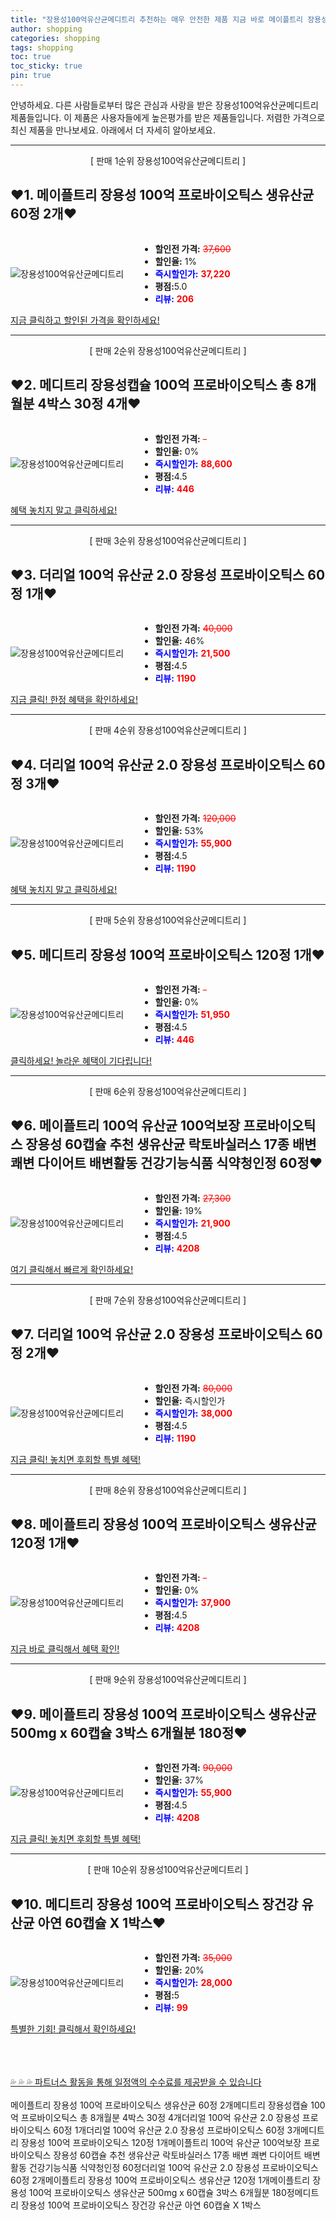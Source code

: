 ```yaml
---
title: "장용성100억유산균메디트리 추천하는 매우 안전한 제품 지금 바로 메이플트리 장용성 100억 프로바이오틱스 생유산균"
author: shopping
categories: shopping
tags: shopping
toc: true
toc_sticky: true
pin: true
---
```

안녕하세요. 다른 사람들로부터 많은 관심과 사랑을 받은 장용성100억유산균메디트리 제품들입니다. 이 제품은 사용자들에게 높은평가를 받은 제품들입니다. 저렴한 가격으로 최신 제품을 만나보세요. 아래에서 더 자세히 알아보세요.

---
<p class="toplist" style="margin: 0 auto; display: block; width: fit-content;">[ 판매 1순위 장용성100억유산균메디트리 ]</p>

<h2><strong>❤️1. 메이플트리 장용성 100억 프로바이오틱스 생유산균 60정 2개❤️</strong></h2>

<div style="display: flex; align-items: center;">
    <div style="flex: 0.4;">
        <img src="https://thumbnail6.coupangcdn.com/thumbnails/remote/230x230ex/image/retail/images/0f75a994-fe34-4494-84ac-242ae27ab0ed5602302716865912038.png" alt="장용성100억유산균메디트리" style="max-width: 100%;">
    </div>
    <div style="flex: 0.6; margin-left: 10px;">
        <ul>
            <li><strong>할인전 가격:</strong> <del style="color: red;">37,600</del></li>
            <li><strong>할인율:</strong> 1%</li>
            <li><span style='color:blue'><strong>즉시할인가:</strong></span> <span style='color:red'><strong>37,220</strong></span></li>
            <li><strong>평점:</strong>5.0</li>
            <li><span style='color:blue'><strong>리뷰:</strong></span> <span style='color:red'><strong>206</strong></span></li>
        </ul>
    </div>
</div>
<div class="center">
    <a href="https://selin100587.github.io?lptag=AF9450613&subid=githubio&pageKey=1998359809&traceid=V0-153&itemId=19573812755&vendorItemId=86681541339" class="myButton">
        지금 클릭하고 할인된 가격을 확인하세요!
    </a>
</div>


---
<p class="toplist" style="margin: 0 auto; display: block; width: fit-content;">[ 판매 2순위 장용성100억유산균메디트리 ]</p>

<h2><strong>❤️2. 메디트리 장용성캡슐 100억 프로바이오틱스 총 8개월분 4박스 30정 4개❤️</strong></h2>

<div style="display: flex; align-items: center;">
    <div style="flex: 0.4;">
        <img src="https://thumbnail6.coupangcdn.com/thumbnails/remote/230x230ex/image/vendor_inventory/d34f/99560e2f1209c8e77f7e4b97dcd521d6c9a2b7e90ad4343cfb08fe41b600.jpg" alt="장용성100억유산균메디트리" style="max-width: 100%;">
    </div>
    <div style="flex: 0.6; margin-left: 10px;">
        <ul>
            <li><strong>할인전 가격:</strong> <del style="color: red;">-</del></li>
            <li><strong>할인율:</strong> 0%</li>
            <li><span style='color:blue'><strong>즉시할인가:</strong></span> <span style='color:red'><strong>88,600</strong></span></li>
            <li><strong>평점:</strong>4.5</li>
            <li><span style='color:blue'><strong>리뷰:</strong></span> <span style='color:red'><strong>446</strong></span></li>
        </ul>
    </div>
</div>
<div class="center">
    <a href="https://selin100587.github.io?lptag=AF9450613&subid=githubio&pageKey=6919574489&traceid=V0-153&itemId=11129086156&vendorItemId=78407699311" class="myButton">
        혜택 놓치지 말고 클릭하세요!
    </a>
</div>


---
<p class="toplist" style="margin: 0 auto; display: block; width: fit-content;">[ 판매 3순위 장용성100억유산균메디트리 ]</p>

<h2><strong>❤️3. 더리얼 100억 유산균 2.0 장용성 프로바이오틱스 60정 1개❤️</strong></h2>

<div style="display: flex; align-items: center;">
    <div style="flex: 0.4;">
        <img src="https://thumbnail6.coupangcdn.com/thumbnails/remote/230x230ex/image/vendor_inventory/a631/79f8a9768614e22341e415e1d7fa61bcfe234930cc596247898ba52769e4.jpg" alt="장용성100억유산균메디트리" style="max-width: 100%;">
    </div>
    <div style="flex: 0.6; margin-left: 10px;">
        <ul>
            <li><strong>할인전 가격:</strong> <del style="color: red;">40,000</del></li>
            <li><strong>할인율:</strong> 46%</li>
            <li><span style='color:blue'><strong>즉시할인가:</strong></span> <span style='color:red'><strong>21,500</strong></span></li>
            <li><strong>평점:</strong>4.5</li>
            <li><span style='color:blue'><strong>리뷰:</strong></span> <span style='color:red'><strong>1190</strong></span></li>
        </ul>
    </div>
</div>
<div class="center">
    <a href="https://selin100587.github.io?lptag=AF9450613&subid=githubio&pageKey=324125797&traceid=V0-153&itemId=1037806703&vendorItemId=88307575591" class="myButton">
        지금 클릭! 한정 혜택을 확인하세요!
    </a>
</div>


---
<p class="toplist" style="margin: 0 auto; display: block; width: fit-content;">[ 판매 4순위 장용성100억유산균메디트리 ]</p>

<h2><strong>❤️4. 더리얼 100억 유산균 2.0 장용성 프로바이오틱스 60정 3개❤️</strong></h2>

<div style="display: flex; align-items: center;">
    <div style="flex: 0.4;">
        <img src="https://thumbnail8.coupangcdn.com/thumbnails/remote/230x230ex/image/vendor_inventory/eca4/1b0ac95d5ac9540d0e1fb1088a0e682a73e03d54218f11cb6811a57ce1c0.jpg" alt="장용성100억유산균메디트리" style="max-width: 100%;">
    </div>
    <div style="flex: 0.6; margin-left: 10px;">
        <ul>
            <li><strong>할인전 가격:</strong> <del style="color: red;">120,000</del></li>
            <li><strong>할인율:</strong> 53%</li>
            <li><span style='color:blue'><strong>즉시할인가:</strong></span> <span style='color:red'><strong>55,900</strong></span></li>
            <li><strong>평점:</strong>4.5</li>
            <li><span style='color:blue'><strong>리뷰:</strong></span> <span style='color:red'><strong>1190</strong></span></li>
        </ul>
    </div>
</div>
<div class="center">
    <a href="https://selin100587.github.io?lptag=AF9450613&subid=githubio&pageKey=324125797&traceid=V0-153&itemId=843980206&vendorItemId=88307776268" class="myButton">
        혜택 놓치지 말고 클릭하세요!
    </a>
</div>


---
<p class="toplist" style="margin: 0 auto; display: block; width: fit-content;">[ 판매 5순위 장용성100억유산균메디트리 ]</p>

<h2><strong>❤️5. 메디트리 장용성 100억 프로바이오틱스 120정 1개❤️</strong></h2>

<div style="display: flex; align-items: center;">
    <div style="flex: 0.4;">
        <img src="https://thumbnail8.coupangcdn.com/thumbnails/remote/230x230ex/image/vendor_inventory/43a3/12a114abe311b19d68f0f34dd1090554cb996f452d1e78b072cbc3a8d8cb.jpg" alt="장용성100억유산균메디트리" style="max-width: 100%;">
    </div>
    <div style="flex: 0.6; margin-left: 10px;">
        <ul>
            <li><strong>할인전 가격:</strong> <del style="color: red;">-</del></li>
            <li><strong>할인율:</strong> 0%</li>
            <li><span style='color:blue'><strong>즉시할인가:</strong></span> <span style='color:red'><strong>51,950</strong></span></li>
            <li><strong>평점:</strong>4.5</li>
            <li><span style='color:blue'><strong>리뷰:</strong></span> <span style='color:red'><strong>446</strong></span></li>
        </ul>
    </div>
</div>
<div class="center">
    <a href="https://selin100587.github.io?lptag=AF9450613&subid=githubio&pageKey=6919574489&traceid=V0-153&itemId=23664428709&vendorItemId=90689691793" class="myButton">
        클릭하세요! 놀라운 혜택이 기다립니다!
    </a>
</div>


---
<p class="toplist" style="margin: 0 auto; display: block; width: fit-content;">[ 판매 6순위 장용성100억유산균메디트리 ]</p>

<h2><strong>❤️6. 메이플트리 100억 유산균 100억보장 프로바이오틱스 장용성 60캡슐 추천 생유산균 락토바실러스 17종 배변 쾌변 다이어트 배변활동 건강기능식품 식약청인정 60정❤️</strong></h2>

<div style="display: flex; align-items: center;">
    <div style="flex: 0.4;">
        <img src="https://thumbnail7.coupangcdn.com/thumbnails/remote/230x230ex/image/vendor_inventory/be33/612c13adc225eae4b7260dee58091a90aee9d6cd739849d9d29626a1e1ba.jpg" alt="장용성100억유산균메디트리" style="max-width: 100%;">
    </div>
    <div style="flex: 0.6; margin-left: 10px;">
        <ul>
            <li><strong>할인전 가격:</strong> <del style="color: red;">27,300</del></li>
            <li><strong>할인율:</strong> 19%</li>
            <li><span style='color:blue'><strong>즉시할인가:</strong></span> <span style='color:red'><strong>21,900</strong></span></li>
            <li><strong>평점:</strong>4.5</li>
            <li><span style='color:blue'><strong>리뷰:</strong></span> <span style='color:red'><strong>4208</strong></span></li>
        </ul>
    </div>
</div>
<div class="center">
    <a href="https://selin100587.github.io?lptag=AF9450613&subid=githubio&pageKey=7198866774&traceid=V0-153&itemId=22299105520&vendorItemId=90622031346" class="myButton">
        여기 클릭해서 빠르게 확인하세요!
    </a>
</div>


---
<p class="toplist" style="margin: 0 auto; display: block; width: fit-content;">[ 판매 7순위 장용성100억유산균메디트리 ]</p>

<h2><strong>❤️7. 더리얼 100억 유산균 2.0 장용성 프로바이오틱스 60정 2개❤️</strong></h2>

<div style="display: flex; align-items: center;">
    <div style="flex: 0.4;">
        <img src="https://thumbnail9.coupangcdn.com/thumbnails/remote/230x230ex/image/vendor_inventory/9ba3/d748f828a3d8b1b528b20e5508c7a9e4abacc632e636df50fc6de22767f7.jpg" alt="장용성100억유산균메디트리" style="max-width: 100%;">
    </div>
    <div style="flex: 0.6; margin-left: 10px;">
        <ul>
            <li><strong>할인전 가격:</strong> <del style="color: red;">80,000</del></li>
            <li><strong>할인율:</strong> 즉시할인가</li>
            <li><span style='color:blue'><strong>즉시할인가:</strong></span> <span style='color:red'><strong>38,000</strong></span></li>
            <li><strong>평점:</strong>4.5</li>
            <li><span style='color:blue'><strong>리뷰:</strong></span> <span style='color:red'><strong>1190</strong></span></li>
        </ul>
    </div>
</div>
<div class="center">
    <a href="https://selin100587.github.io?lptag=AF9450613&subid=githubio&pageKey=324125797&traceid=V0-153&itemId=2853399729&vendorItemId=88308124883" class="myButton">
        지금 클릭! 놓치면 후회할 특별 혜택!
    </a>
</div>


---
<p class="toplist" style="margin: 0 auto; display: block; width: fit-content;">[ 판매 8순위 장용성100억유산균메디트리 ]</p>

<h2><strong>❤️8. 메이플트리 장용성 100억 프로바이오틱스 생유산균 120정 1개❤️</strong></h2>

<div style="display: flex; align-items: center;">
    <div style="flex: 0.4;">
        <img src="https://thumbnail10.coupangcdn.com/thumbnails/remote/230x230ex/image/vendor_inventory/bbe9/a6b19ee6923e3f79cafbff13f842f7a47be9c39679c29200388580101dd0.png" alt="장용성100억유산균메디트리" style="max-width: 100%;">
    </div>
    <div style="flex: 0.6; margin-left: 10px;">
        <ul>
            <li><strong>할인전 가격:</strong> <del style="color: red;">-</del></li>
            <li><strong>할인율:</strong> 0%</li>
            <li><span style='color:blue'><strong>즉시할인가:</strong></span> <span style='color:red'><strong>37,900</strong></span></li>
            <li><strong>평점:</strong>4.5</li>
            <li><span style='color:blue'><strong>리뷰:</strong></span> <span style='color:red'><strong>4208</strong></span></li>
        </ul>
    </div>
</div>
<div class="center">
    <a href="https://selin100587.github.io?lptag=AF9450613&subid=githubio&pageKey=7198866774&traceid=V0-153&itemId=23142353914&vendorItemId=90712264167" class="myButton">
        지금 바로 클릭해서 혜택 확인!
    </a>
</div>


---
<p class="toplist" style="margin: 0 auto; display: block; width: fit-content;">[ 판매 9순위 장용성100억유산균메디트리 ]</p>

<h2><strong>❤️9. 메이플트리 장용성 100억 프로바이오틱스 생유산균 500mg x 60캡슐 3박스 6개월분 180정❤️</strong></h2>

<div style="display: flex; align-items: center;">
    <div style="flex: 0.4;">
        <img src="https://thumbnail7.coupangcdn.com/thumbnails/remote/230x230ex/image/vendor_inventory/8ce6/41d78f957a3e575f599e4d7b330503048a863b33d227f13e9a764a1a8610.jpg" alt="장용성100억유산균메디트리" style="max-width: 100%;">
    </div>
    <div style="flex: 0.6; margin-left: 10px;">
        <ul>
            <li><strong>할인전 가격:</strong> <del style="color: red;">90,000</del></li>
            <li><strong>할인율:</strong> 37%</li>
            <li><span style='color:blue'><strong>즉시할인가:</strong></span> <span style='color:red'><strong>55,900</strong></span></li>
            <li><strong>평점:</strong>4.5</li>
            <li><span style='color:blue'><strong>리뷰:</strong></span> <span style='color:red'><strong>4208</strong></span></li>
        </ul>
    </div>
</div>
<div class="center">
    <a href="https://selin100587.github.io?lptag=AF9450613&subid=githubio&pageKey=7198866774&traceid=V0-153&itemId=20315481644&vendorItemId=87933134918" class="myButton">
        지금 클릭! 놓치면 후회할 특별 혜택!
    </a>
</div>


---
<p class="toplist" style="margin: 0 auto; display: block; width: fit-content;">[ 판매 10순위 장용성100억유산균메디트리 ]</p>

<h2><strong>❤️10. 메디트리 장용성 100억 프로바이오틱스 장건강 유산균 아연 60캡슐 X 1박스❤️</strong></h2>

<div style="display: flex; align-items: center;">
    <div style="flex: 0.4;">
        <img src="https://thumbnail7.coupangcdn.com/thumbnails/remote/230x230ex/image/vendor_inventory/4d3d/7883a019aa9b44f4eb610d1891f860ba0f1e7ce2814c25195ed36e22248b.png" alt="장용성100억유산균메디트리" style="max-width: 100%;">
    </div>
    <div style="flex: 0.6; margin-left: 10px;">
        <ul>
            <li><strong>할인전 가격:</strong> <del style="color: red;">35,000</del></li>
            <li><strong>할인율:</strong> 20%</li>
            <li><span style='color:blue'><strong>즉시할인가:</strong></span> <span style='color:red'><strong>28,000</strong></span></li>
            <li><strong>평점:</strong>5</li>
            <li><span style='color:blue'><strong>리뷰:</strong></span> <span style='color:red'><strong>99</strong></span></li>
        </ul>
    </div>
</div>
<div class="center">
    <a href="https://selin100587.github.io?lptag=AF9450613&subid=githubio&pageKey=8213411297&traceid=V0-153&itemId=23730499708&vendorItemId=90755269538" class="myButton">
        특별한 기회! 클릭해서 확인하세요!
    </a>
</div>

<br><br><br>[💦 💦 💦 파트너스 활동을 통해 일정액의 수수료를 제공받을 수 있습니다](https://link.coupang.com/a/bcpT2c)<br><br>메이플트리 장용성 100억 프로바이오틱스 생유산균 60정 2개메디트리 장용성캡슐 100억 프로바이오틱스 총 8개월분 4박스 30정 4개더리얼 100억 유산균 2.0 장용성 프로바이오틱스 60정 1개더리얼 100억 유산균 2.0 장용성 프로바이오틱스 60정 3개메디트리 장용성 100억 프로바이오틱스 120정 1개메이플트리 100억 유산균 100억보장 프로바이오틱스 장용성 60캡슐 추천 생유산균 락토바실러스 17종 배변 쾌변 다이어트 배변활동 건강기능식품 식약청인정 60정더리얼 100억 유산균 2.0 장용성 프로바이오틱스 60정 2개메이플트리 장용성 100억 프로바이오틱스 생유산균 120정 1개메이플트리 장용성 100억 프로바이오틱스 생유산균 500mg x 60캡슐 3박스 6개월분 180정메디트리 장용성 100억 프로바이오틱스 장건강 유산균 아연 60캡슐 X 1박스